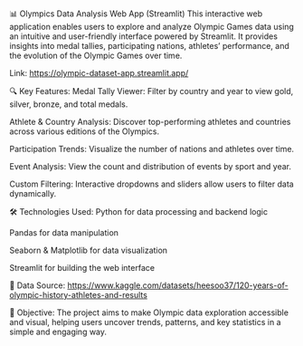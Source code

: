 📊 Olympics Data Analysis Web App (Streamlit) This interactive web application enables users to explore and analyze Olympic Games data using an intuitive and user-friendly interface powered by Streamlit. It provides insights into medal tallies, participating nations, athletes’ performance, and the evolution of the Olympic Games over time.

  Link: https://olympic-dataset-app.streamlit.app/

🔍 Key Features: Medal Tally Viewer: Filter by country and year to view gold, silver, bronze, and total medals.

Athlete & Country Analysis: Discover top-performing athletes and countries across various editions of the Olympics.

Participation Trends: Visualize the number of nations and athletes over time.

Event Analysis: View the count and distribution of events by sport and year.

Custom Filtering: Interactive dropdowns and sliders allow users to filter data dynamically.

🛠 Technologies Used: Python for data processing and backend logic

Pandas for data manipulation

Seaborn & Matplotlib for data visualization

Streamlit for building the web interface

📁 Data Source: https://www.kaggle.com/datasets/heesoo37/120-years-of-olympic-history-athletes-and-results

🎯 Objective: The project aims to make Olympic data exploration accessible and visual, helping users uncover trends, patterns, and key statistics in a simple and engaging way.

